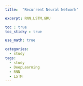 ```yaml
---
title:  "Recurrent Neural Network"

excerpt: RNN,LSTM,GRU 

toc : true
toc_sticky : true  

use_math: true

categories:
  - study
tags:
  - study
  - DeepLearning
  - RNN
  - LSTM
---
```

 